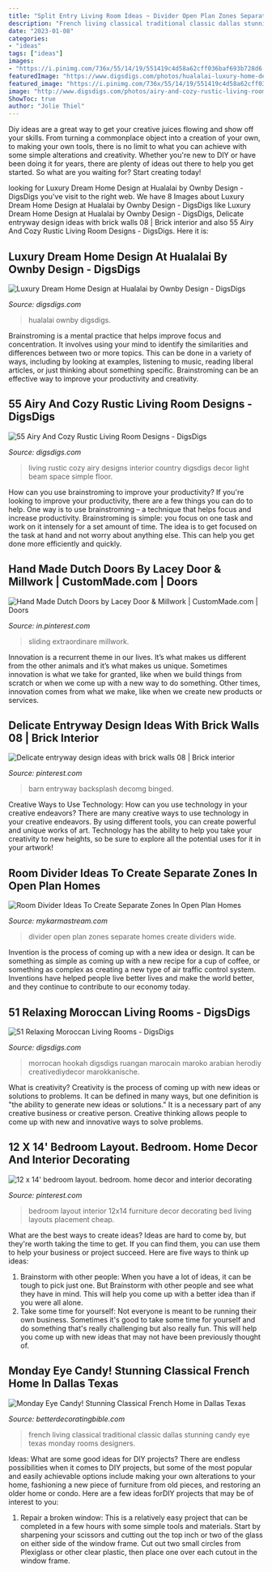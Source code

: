 ```yaml
---
title: "Split Entry Living Room Ideas ~ Divider Open Plan Zones Separate Homes Create Dividers Wide"
description: "French living classical traditional classic dallas stunning candy eye texas monday rooms designers"
date: "2023-01-08"
categories:
- "ideas"
tags: ["ideas"]
images:
- "https://i.pinimg.com/736x/55/14/19/551419c4d58a62cff036baf693b728d6.jpg"
featuredImage: "https://www.digsdigs.com/photos/hualalai-luxury-home-design-great-home-at-evening.jpg"
featured_image: "https://i.pinimg.com/736x/55/14/19/551419c4d58a62cff036baf693b728d6.jpg"
image: "http://www.digsdigs.com/photos/airy-and-cozy-rustic-living-room-designs-53-554x740.jpg"
ShowToc: true
author: "Jolie Thiel"
---
```



Diy ideas are a great way to get your creative juices flowing and show off your skills. From turning a commonplace object into a creation of your own, to making your own tools, there is no limit to what you can achieve with some simple alterations and creativity. Whether you're new to DIY or have been doing it for years, there are plenty of ideas out there to help you get started. So what are you waiting for? Start creating today!

	

		
looking for Luxury Dream Home Design at Hualalai by Ownby Design - DigsDigs you've visit to the right web. We have 8 Images about Luxury Dream Home Design at Hualalai by Ownby Design - DigsDigs like Luxury Dream Home Design at Hualalai by Ownby Design - DigsDigs, Delicate entryway design ideas with brick walls 08 | Brick interior and also 55 Airy And Cozy Rustic Living Room Designs - DigsDigs. Here it is:
		
    
## Luxury Dream Home Design At Hualalai By Ownby Design - DigsDigs

<img loading=lazy src="https://www.digsdigs.com/photos/hualalai-luxury-home-design-great-home-at-evening.jpg" onerror="this.onerror=null;this.src='https://tse2.mm.bing.net/th?id=OIP.x1OGpEdAyk96fxP8UNhVuwAAAA&amp;pid=15.1';" alt="Luxury Dream Home Design at Hualalai by Ownby Design - DigsDigs">

_Source: digsdigs.com_

>hualalai ownby digsdigs. 

	

Brainstroming is a mental practice that helps improve focus and concentration. It involves using your mind to identify the similarities and differences between two or more topics. This can be done in a variety of ways, including by looking at examples, listening to music, reading liberal articles, or just thinking about something specific. Brainstroming can be an effective way to improve your productivity and creativity.

    
## 55 Airy And Cozy Rustic Living Room Designs - DigsDigs

<img loading=lazy src="http://www.digsdigs.com/photos/airy-and-cozy-rustic-living-room-designs-53-554x740.jpg" onerror="this.onerror=null;this.src='https://tse2.mm.bing.net/th?id=OIP.ZC_zRLiWik_ebMzzxLyA7QHaJ5&amp;pid=15.1';" alt="55 Airy And Cozy Rustic Living Room Designs - DigsDigs">

_Source: digsdigs.com_

>living rustic cozy airy designs interior country digsdigs decor light beam space simple floor. 

	

How can you use brainstroming to improve your productivity?
If you're looking to improve your productivity, there are a few things you can do to help. One way is to use brainstroming – a technique that helps focus and increase productivity. Brainstroming is simple: you focus on one task and work on it intensely for a set amount of time. The idea is to get focused on the task at hand and not worry about anything else. This can help you get done more efficiently and quickly.

    
## Hand Made Dutch Doors By Lacey Door &amp; Millwork | CustomMade.com | Doors

<img loading=lazy src="https://i.pinimg.com/736x/8d/a4/e6/8da4e695456c83cc3e86ab9608287cb2--half-doors-sliding-doors.jpg" onerror="this.onerror=null;this.src='https://tse1.mm.bing.net/th?id=OIP.rp1tjbnqPp3n6aURL6bQngHaJ4&amp;pid=15.1';" alt="Hand Made Dutch Doors by Lacey Door &amp; Millwork | CustomMade.com | Doors">

_Source: in.pinterest.com_

>sliding extraordinare millwork. 

	

Innovation is a recurrent theme in our lives. It’s what makes us different from the other animals and it’s what makes us unique. Sometimes innovation is what we take for granted, like when we build things from scratch or when we come up with a new way to do something. Other times, innovation comes from what we make, like when we create new products or services.

    
## Delicate Entryway Design Ideas With Brick Walls 08 | Brick Interior

<img loading=lazy src="https://i.pinimg.com/736x/55/14/19/551419c4d58a62cff036baf693b728d6.jpg" onerror="this.onerror=null;this.src='https://tse3.mm.bing.net/th?id=OIP.lwl99F7MBPlxE90inzm3pAHaLH&amp;pid=15.1';" alt="Delicate entryway design ideas with brick walls 08 | Brick interior">

_Source: pinterest.com_

>barn entryway backsplash decomg binged. 

	

Creative Ways to Use Technology: How can you use technology in your creative endeavors?
There are many creative ways to use technology in your creative endeavors. By using different tools, you can create powerful and unique works of art. Technology has the ability to help you take your creativity to new heights, so be sure to explore all the potential uses for it in your artwork!

    
## Room Divider Ideas To Create Separate Zones In Open Plan Homes

<img loading=lazy src="http://mykarmastream.com/wp-content/uploads/2017/08/room-divider-11.jpg" onerror="this.onerror=null;this.src='https://tse2.mm.bing.net/th?id=OIP.Swc6PkQPjEOOjANFNj0eKQHaLl&amp;pid=15.1';" alt="Room Divider Ideas To Create Separate Zones In Open Plan Homes">

_Source: mykarmastream.com_

>divider open plan zones separate homes create dividers wide. 

	

Invention is the process of coming up with a new idea or design. It can be something as simple as coming up with a new recipe for a cup of coffee, or something as complex as creating a new type of air traffic control system. Inventions have helped people live better lives and make the world better, and they continue to contribute to our economy today.

    
## 51 Relaxing Moroccan Living Rooms - DigsDigs

<img loading=lazy src="https://www.digsdigs.com/photos/relaxing-moroccan-living-rooms-45.jpg" onerror="this.onerror=null;this.src='https://tse4.mm.bing.net/th?id=OIP.NzPBfdAx_r_gs4j7lliGXQHaLJ&amp;pid=15.1';" alt="51 Relaxing Moroccan Living Rooms - DigsDigs">

_Source: digsdigs.com_

>morrocan hookah digsdigs ruangan marocain maroko arabian herodiy creativediydecor marokkanische. 

	

What is creativity?
Creativity is the process of coming up with new ideas or solutions to problems. It can be defined in many ways, but one definition is "the ability to generate new ideas or solutions." It is a necessary part of any creative business or creative person. Creative thinking allows people to come up with new and innovative ways to solve problems.

    
## 12 X 14&#039; Bedroom Layout. Bedroom. Home Decor And Interior Decorating

<img loading=lazy src="https://i.pinimg.com/736x/98/13/de/9813de0d4b6565bca8d55aad38aefc3f.jpg" onerror="this.onerror=null;this.src='https://tse4.mm.bing.net/th?id=OIP.YiavIIhBscbDclsJkw6AKgHaE8&amp;pid=15.1';" alt="12 x 14&#039; bedroom layout. bedroom. home decor and interior decorating">

_Source: pinterest.com_

>bedroom layout interior 12x14 furniture decor decorating bed living layouts placement cheap. 

	

What are the best ways to create ideas?
Ideas are hard to come by, but they're worth taking the time to get. If you can find them, you can use them to help your business or project succeed. Here are five ways to think up ideas: 
1. Brainstorm with other people: When you have a lot of ideas, it can be tough to pick just one. But Brainstorm with other people and see what they have in mind. This will help you come up with a better idea than if you were all alone. 
2. Take some time for yourself: Not everyone is meant to be running their own business. Sometimes it's good to take some time for yourself and do something that's really challenging but also really fun. This will help you come up with new ideas that may not have been previously thought of. 

    
## Monday Eye Candy! Stunning Classical French Home In Dallas Texas

<img loading=lazy src="http://betterdecoratingbible.com/wp-content/uploads/2014/10/traditional-Living-Room-1.jpg" onerror="this.onerror=null;this.src='https://tse1.mm.bing.net/th?id=OIP.3aj3d2jOmy_QiA2iPYmqQQHaFj&amp;pid=15.1';" alt="Monday Eye Candy! Stunning Classical French Home in Dallas Texas">

_Source: betterdecoratingbible.com_

>french living classical traditional classic dallas stunning candy eye texas monday rooms designers. 

	

Ideas: What are some good ideas for DIY projects?
There are endless possibilities when it comes to DIY projects, but some of the most popular and easily achievable options include making your own alterations to your home, fashioning a new piece of furniture from old pieces, and restoring an older home or condo. Here are a few ideas forDIY projects that may be of interest to you: 
1. Repair a broken window: This is a relatively easy project that can be completed in a few hours with some simple tools and materials. Start by sharpening your scissors and cutting out the top inch or two of the glass on either side of the window frame. Cut out two small circles from Plexiglass or other clear plastic, then place one over each cutout in the window frame.

